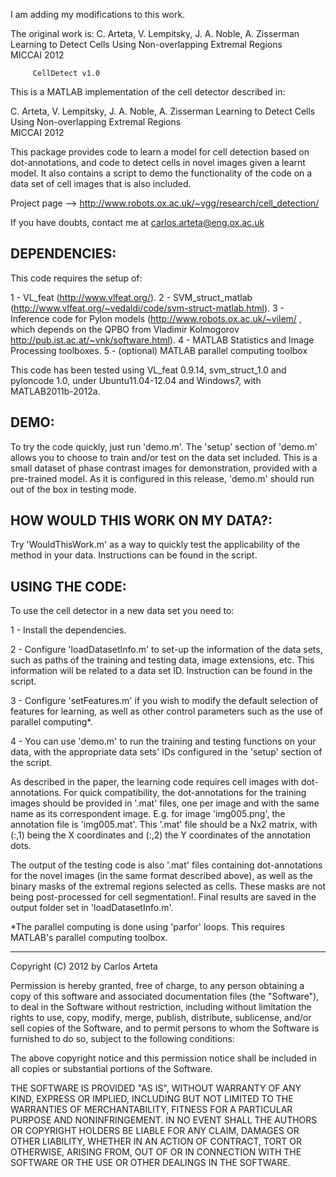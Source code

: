 I am adding my modifications to this work.

The original work is:
C. Arteta, V. Lempitsky, J. A. Noble, A. Zisserman
Learning to Detect Cells Using Non-overlapping Extremal Regions  
MICCAI 2012


~~~~~~~~~~~~~~~~~~~~~~~~~~
     CellDetect v1.0
~~~~~~~~~~~~~~~~~~~~~~~~~~

This is a MATLAB implementation of the cell detector described in:

C. Arteta, V. Lempitsky, J. A. Noble, A. Zisserman
Learning to Detect Cells Using Non-overlapping Extremal Regions  
MICCAI 2012

This package provides code to learn a model for cell detection based on dot-annotations, 
and code to detect cells in novel images given a learnt model. 
It also contains a script to demo the functionality of the code on a data set of cell images that is also included.

Project page --> http://www.robots.ox.ac.uk/~vgg/research/cell_detection/

If you have doubts, contact me at carlos.arteta@eng.ox.ac.uk

DEPENDENCIES:
------------

This code requires the setup of:

1 - VL_feat (http://www.vlfeat.org/).
2 - SVM_struct_matlab (http://www.vlfeat.org/~vedaldi/code/svm-struct-matlab.html).
3 - Inference code for Pylon models (http://www.robots.ox.ac.uk/~vilem/ , which
depends on the QPBO from Vladimir Kolmogorov http://pub.ist.ac.at/~vnk/software.html). 
4 - MATLAB Statistics and Image Processing toolboxes. 
5 - (optional) MATLAB parallel computing toolbox 

This code has been tested using VL_feat 0.9.14, svm_struct_1.0 and pyloncode 1.0, 
under Ubuntu11.04-12.04 and Windows7, with MATLAB2011b-2012a.

DEMO:
----

To try the code quickly, just run 'demo.m'. 
The 'setup' section of 'demo.m' allows you to choose to train and/or test on the data set included.
This is a small dataset of phase contrast images for demonstration, provided with a pre-trained model. 
As it is configured in this release, 'demo.m' should run out of the box in testing mode.

HOW WOULD THIS WORK ON MY DATA?:
---------------------------

Try 'WouldThisWork.m' as a way to quickly test the applicability of the method in your data. 
Instructions can be found in the script.

USING THE CODE:
--------------

To use the cell detector in a new data set you need to:

1 - Install the dependencies.

2 - Configure 'loadDatasetInfo.m' to set-up the information of the data sets, such as paths of the training and testing data, 
image extensions, etc. This information will be related to a data set ID. Instruction can be found in the script.

3 - Configure 'setFeatures.m' if you wish to modify the default selection of features for learning, as well as
other control parameters such as the use of parallel computing*. 

4 - You can use 'demo.m' to run the training and testing functions on your data, with the appropriate data sets' IDs configured
in the 'setup' section of the script.

As described in the paper, the learning code requires cell images with dot-annotations.
For quick compatibility, the dot-annotations for the training images should be provided in '.mat' files, one 
per image and with the same name as its correspondent image. E.g. for image 'img005.png', the annotation file is 'img005.mat'. 
This '.mat' file should be a Nx2 matrix, with (:,1) being the X coordinates and (:,2) the Y coordinates of the annotation dots.

The output of the testing code is also '.mat' files containing dot-annotations for the novel images (in the same format described above),
as well as the binary masks of the extremal regions selected as cells. These masks are not being
post-processed for cell segmentation!. Final results are saved in the output folder set in 'loadDatasetInfo.m'.


*The parallel computing is done using 'parfor' loops. This requires MATLAB's parallel computing toolbox.

---------------------------------------------------------------------

Copyright (C) 2012 by Carlos Arteta

Permission is hereby granted, free of charge, to any person obtaining a copy
of this software and associated documentation files (the "Software"), to deal
in the Software without restriction, including without limitation the rights
to use, copy, modify, merge, publish, distribute, sublicense, and/or sell
copies of the Software, and to permit persons to whom the Software is
furnished to do so, subject to the following conditions:

The above copyright notice and this permission notice shall be included in
all copies or substantial portions of the Software.

THE SOFTWARE IS PROVIDED "AS IS", WITHOUT WARRANTY OF ANY KIND, EXPRESS OR
IMPLIED, INCLUDING BUT NOT LIMITED TO THE WARRANTIES OF MERCHANTABILITY,
FITNESS FOR A PARTICULAR PURPOSE AND NONINFRINGEMENT. IN NO EVENT SHALL THE
AUTHORS OR COPYRIGHT HOLDERS BE LIABLE FOR ANY CLAIM, DAMAGES OR OTHER
LIABILITY, WHETHER IN AN ACTION OF CONTRACT, TORT OR OTHERWISE, ARISING FROM,
OUT OF OR IN CONNECTION WITH THE SOFTWARE OR THE USE OR OTHER DEALINGS IN
THE SOFTWARE.
